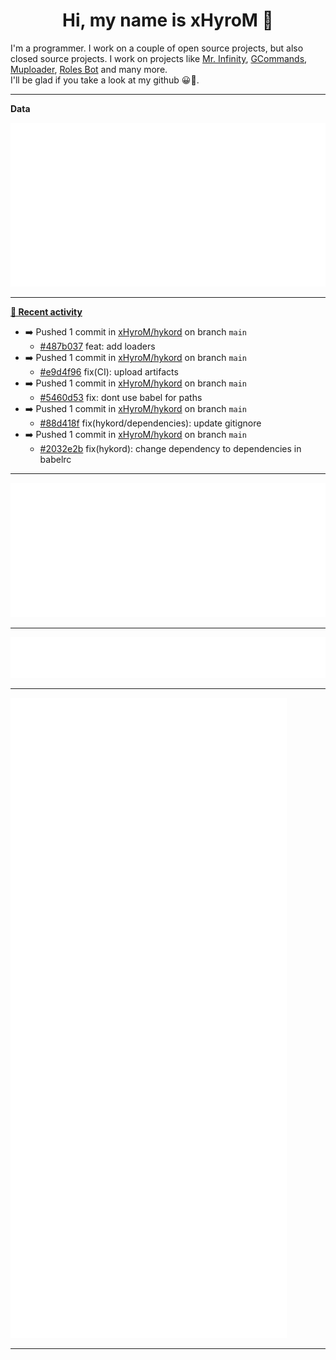 <p align="center">
    <!-- <img src="https://avatars.githubusercontent.com/u/56601352" width="192" alt="hyro's pfp" /> -->
    <h1 align="center">Hi, my name is xHyroM 👋</h1>
</p>

I'm a programmer. I work on a couple of open source projects, but also closed source projects. I work on projects like [Mr. Infinity](https://discord.com/oauth2/authorize?client_id=720321585625694239&scope=bot%20applications.commands&permissions=8&redirect_uri=https://blobs.gq/imanager&prompt=consent&response_type=code), [GCommands](https://github.com/Garlic-Team/GCommands), [Muploader](https://github.com/xHyroM/Muploader), [Roles Bot](https://github.com/xHyroM/roles-bot) and many more.  
I'll be glad if you take a look at my github 😀👀.

___
**Data**

<img src="https://github.com/xHyroM/xHyroM/blob/master/.cache/base.svg">

___

**[📰 Recent activity](https://github.com/xHyroM)**
* ➡️ Pushed 1 commit in [xHyroM/hykord](https://github.com/xHyroM/hykord) on branch `main`
  * [#487b037](https://github.com/xHyroM/hykord/commit/487b037) feat: add loaders
* ➡️ Pushed 1 commit in [xHyroM/hykord](https://github.com/xHyroM/hykord) on branch `main`
  * [#e9d4f96](https://github.com/xHyroM/hykord/commit/e9d4f96) fix(CI): upload artifacts
* ➡️ Pushed 1 commit in [xHyroM/hykord](https://github.com/xHyroM/hykord) on branch `main`
  * [#5460d53](https://github.com/xHyroM/hykord/commit/5460d53) fix: dont use babel for paths
* ➡️ Pushed 1 commit in [xHyroM/hykord](https://github.com/xHyroM/hykord) on branch `main`
  * [#88d418f](https://github.com/xHyroM/hykord/commit/88d418f) fix(hykord/dependencies): update gitignore
* ➡️ Pushed 1 commit in [xHyroM/hykord](https://github.com/xHyroM/hykord) on branch `main`
  * [#2032e2b](https://github.com/xHyroM/hykord/commit/2032e2b) fix(hykord): change dependency to dependencies in babelrc


___

<img src="https://github.com/xHyroM/xHyroM/blob/master/.cache/isocalendar.svg">

___

<img src="https://github.com/xHyroM/xHyroM/blob/master/.cache/languages.svg">

___

<img src="https://github.com/xHyroM/xHyroM/blob/master/.cache/achievements.svg">

___
